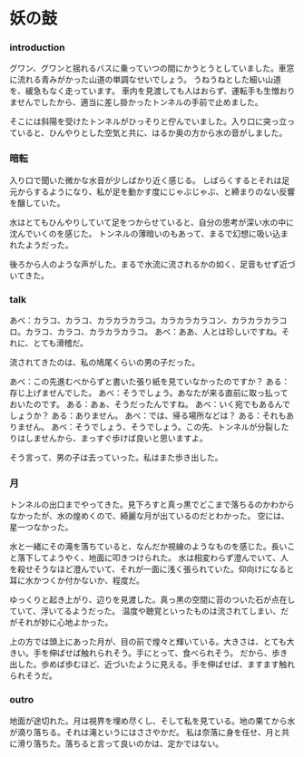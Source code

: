 # 妖の鼓

### introduction

グワン、グワンと揺れるバスに乗っていつの間にかうとうとしていました。車窓に流れる青みがかった山道の単調なせいでしょう。
うねうねとした細い山道を、緩急もなく走っています。
車内を見渡しても人はおらず、運転手も生憎おりませんでしたから、適当に差し掛かったトンネルの手前で止めました。

そこには斜陽を受けたトンネルがひっそりと佇んでいました。入り口に突っ立っていると、ひんやりとした空気と共に、はるか奥の方から水の音がしました。

### 暗転

入り口で聞いた微かな水音が少しばかり近く感じる。
しばらくするとそれは足元からするようになり、私が足を動かす度にじゃぶじゃぶ、と締まりのない反響を醸していた。

水はとてもひんやりしていて足をつからせていると、自分の思考が深い水の中に沈んでいくのを感じた。
トンネルの薄暗いのもあって、まるで幻想に吸い込まれたようだった。

後ろから人のような声がした。まるで水流に流されるかの如く、足音もせず近づいてきた。

### talk

あべ：カラコ、カラコ、カラカラカラコ。カラカラカラコン、カラカラカラコロ。カラコ、カラコ、カラカラカラコ。
あべ：ああ、人とは珍しいですね。それに、とても滑稽だ。

流されてきたのは、私の鳩尾くらいの男の子だった。

あべ：この先進むべからずと書いた張り紙を見ていなかったのですか？
ある：存じ上げませんでした。
あべ：そうでしょう。あなたが来る直前に取っ払っておいたのです。
ある：あぁ、そうだったんですね。
あべ：いく宛でもあるんでしょうか？
ある：ありません。
あべ：では、帰る場所などは？
ある：それもありません。
あべ：そうでしょう、そうでしょう。この先、トンネルが分裂したりはしませんから、まっすぐ歩けば良いと思いますよ。

そう言って、男の子は去っていった。私はまた歩き出した。

### 月

トンネルの出口までやってきた。見下ろすと真っ黒でどこまで落ちるのかわからなかったが、水の煌めくので、綺麗な月が出ているのだとわかった。
空には、星一つなかった。

水と一緒にその滝を落ちていると、なんだか視線のようなものを感じた。長いこと落下してようやく、地面に叩きつけられた。
水は相変わらず澄んでいて、人を殺せそうなほど澄んでいて、それが一面に浅く張られていた。仰向けになると耳に水かつくか付かないか、程度だ。

ゆっくりと起き上がり、辺りを見渡した。真っ黒の空間に苔のついた石が点在していて、浮いてるようだった。
温度や聴覚といったものは流されてしまい、だがそれが妙に心地よかった。

上の方では頭上にあった月が、目の前で煌々と輝いている。大きさは、とても大きい。手を伸ばせば触れられそう。手にとって、食べられそう。
だから、歩き出した。歩めば歩むほど、近づいたように見える。手を伸ばせば、ますます触れられそうだ。

### outro

地面が途切れた。月は視界を埋め尽くし、そして私を見ている。地の果てから水が滴り落ちる。それは滝というにはささやかだ。
私は奈落に身を任せ、月と共に滑り落ちた。落ちると言って良いのかは、定かではない。
